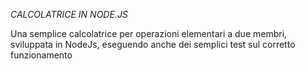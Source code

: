 *CALCOLATRICE IN NODE.JS*

Una semplice calcolatrice per operazioni elementari a due membri, sviluppata in NodeJs, eseguendo anche dei semplici test sul corretto funzionamento 
